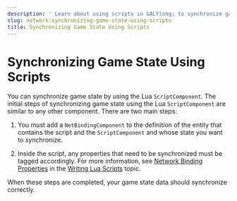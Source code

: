 ```yaml
---
description: ' Learn about using scripts in &ALYlong; to synchronize game state. '
slug: network-synchronizing-game-state-using-scripts
title: Synchronizing Game State Using Scripts
---
```

# Synchronizing Game State Using Scripts<a name="network-synchronizing-game-state-using-scripts"></a>

You can synchronize game state by using the Lua `ScriptComponent`\. The initial steps of synchronizing game state using the Lua `ScriptComponent` are similar to any other component\. There are two main steps:

1. You must add a `NetBindingComponent` to the definition of the entity that contains the script and the `ScriptComponent` and whose state you want to synchronize\.

1. Inside the script, any properties that need to be synchronized must be tagged accordingly\. For more information, see [Network Binding Properties](lua-script-networking-binding.md) in the [Writing Lua Scripts](lua-scripting-intro.md) topic\.

When these steps are completed, your game state data should synchronize correctly\.